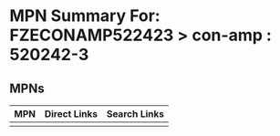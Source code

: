



# MPN Summary For: FZECONAMP522423 > con-amp : 520242-3

## MPNs
  

|MPN|Direct Links|Search Links|
| :--- | :--- | :--- |
||||
